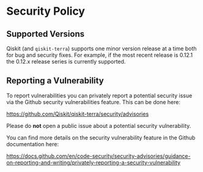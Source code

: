 # Security Policy

## Supported Versions

Qiskit (and `qiskit-terra`) supports one minor version release at a time both for bug and
security fixes. For example, if the most recent release is 0.12.1 the 0.12.x
release series is currently supported.

## Reporting a Vulnerability

To report vulnerabilities you can privately report a potential security issue
via the Github security vulnerabilities feature. This can be done here:

https://github.com/Qiskit/qiskit-terra/security/advisories

Please do **not** open a public issue about a potential security vulnerability.

You can find more details on the security vulnerability feature in the Github
documentation here:

https://docs.github.com/en/code-security/security-advisories/guidance-on-reporting-and-writing/privately-reporting-a-security-vulnerability
